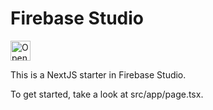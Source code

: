 # Firebase Studio


<a href="https://studio.firebase.google.com/import?url=https%3A%2F%2Fgithub.com%2FAkhilenderReddy%2Fstudio">
  <img
    height="32"
    alt="Open in Firebase Studio"
    src="https://cdn.firebasestudio.dev/btn/open_bright_32.svg">
</a>

This is a NextJS starter in Firebase Studio.

To get started, take a look at src/app/page.tsx.
